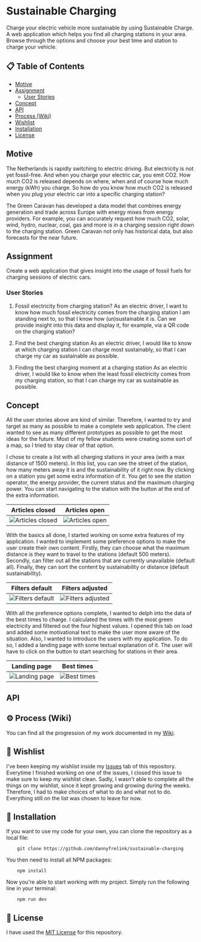 # Sustainable Charging

Charge your electric vehicle more sustainable by using Sustainable Charge. A web application which helps you find all charging stations in your area. Browse through the options and choose your best time and station to charge your vehicle.

## 📋 Table of Contents

- [Motive](https://github.com/dannyfrelink/sustainable-charging#motive)
- [Assignment](https://github.com/dannyfrelink/sustainable-charging#assignment)
    * [User Stories](https://github.com/dannyfrelink/sustainable-charging#user-stories)
- [Concept](https://github.com/dannyfrelink/sustainable-charging#concept)
- [API](https://github.com/dannyfrelink/sustainable-charging#api)
- [Process (Wiki)](https://github.com/dannyfrelink/sustainable-charging#%EF%B8%8F-process-wiki)
- [Wishlist](https://github.com/dannyfrelink/sustainable-charging#-wishlist)
- [Installation](https://github.com/dannyfrelink/sustainable-charging#-installation)
- [License](https://github.com/dannyfrelink/sustainable-charging#-license)

## Motive

The Netherlands is rapidly switching to electric driving. But electricity is not yet fossil-free. And when you charge your electric car, you emit CO2. How much CO2 is released depends on where, when and of course how much energy (kWh) you charge. So how do you know how much CO2 is released when you plug your electric car into a specific charging station?

The Green Caravan has developed a data model that combines energy generation and trade across Europe with energy mixes from energy providers. For example, you can accurately request how much CO2, solar, wind, hydro, nuclear, coal, gas and more is in a charging session right down to the charging station. Green Caravan not only has historical data, but also forecasts for the near future.

## Assignment

Create a web application that gives insight into the usage of fossil fuels for charging sessions of electric cars.

### User Stories

1. Fossil electricity from charging station?
As an electric driver, I want to know how much fossil electricity comes from the charging station I am standing next to, so that I know how (un)sustainable it is.
Can we provide insight into this data and display it, for example, via a QR code on the charging station?

2. Find the best charging station
As an electric driver, I would like to know at which charging station I can charge most sustainably, so that I can charge my car as sustainable as possible.

3. Finding the best charging moment at a charging station
As an electric driver, I would like to know when the least fossil electricity comes from my charging station, so that I can charge my car as sustainable as possible.

## Concept

All the user stories above are kind of similar. Therefore, I wanted to try and target as many as possible to make a complete web application. The client wanted to see as many different prototypes as possible to get the most ideas for the future. Most of my fellow students were creating some sort of a map, so I tried to stay clear of that option. 

I chose to create a list with all charging stations in your area (with a max distance of 1500 meters). In this list, you can see the street of the station, how many meters away it is and the sustainability of it right now. By clicking on a station you get some extra information of it. You get to see the station operator, the energy provider, the current status and the maximum charging power. You can start navigating to the station with the button at the end of the extra information.

Articles closed        |  Articles open
:---------------------:|:---------------------:
![Articles closed](https://github.com/dannyfrelink/sustainable-charging/blob/main/public/images/readme/concept-articles-close-2.png) | ![Articles open](https://github.com/dannyfrelink/sustainable-charging/blob/main/public/images/readme/concept-articles-open-2.png)

With the basics all done, I started working on some extra features of my application. I wanted to implement some preference options to make the user create their own content. Firstly, they can choose what the maximum distance is they want to travel to the stations (default 500 meters). Secondly, can filter out all the stations that are currently unavailable (default all). Finally, they can sort the content by sustainability or distance (default sustainability).

Filters default        |  Filters adjusted     
:---------------------:|:---------------------:
![Filters default](https://github.com/dannyfrelink/sustainable-charging/blob/main/public/images/readme/concept-filters-1.png) | ![Filters adjusted](https://github.com/dannyfrelink/sustainable-charging/blob/main/public/images/readme/concept-filters-2.png)

With all the preference options complete, I wanted to delph into the data of the best times to charge. I calculated the times with the most green electricity and filtered out the four highest values. I opened this tab on load and added some motivational text to make the user more aware of the situation. Also, I wanted to introduce the users with my application. To do so, I added a landing page with some textual explanation of it. The user will have to click on the button to start searching for stations in their area.

Landing page        |  Best times    
:------------------:|:------------------:
![Landing page](https://github.com/dannyfrelink/sustainable-charging/blob/main/public/images/readme/concept-landing-page.png) | ![Best times](https://github.com/dannyfrelink/sustainable-charging/blob/main/public/images/readme/concept-best-times.png)



## API



## ⚙️ Process (Wiki)

You can find all the progression of my work documented in my [Wiki](https://github.com/dannyfrelink/sustainable-charging/wiki/Proces).

## 📝 Wishlist

I've been keeping my wishlist inside my [Issues](https://github.com/dannyfrelink/sustainable-charging/issues) tab of this repository. Everytime I finished working on one of the issues, I closed this issue to make sure to keep my wishlist clean. Sadly, I wasn't able to complete all the things on my wishlist, since it kept growing and growing during the weeks. Therefore, I had to make choices of what to do and what not to do. Everything still on the list was chosen to leave for now.

## 🔧 Installation

If you want to use my code for your own, you can clone the repository as a local file:

```
    git clone https://github.com/dannyfrelink/sustainable-charging
```

You then need to install all NPM packages:

```
    npm install
```

Now you're able to start working with my project. Simply run the following line in your terminal:

```
    npm run dev
```

## 📄 License

I have used the [MIT License](https://github.com/dannyfrelink/sustainable-charging/blob/main/LICENSE) for this repository.